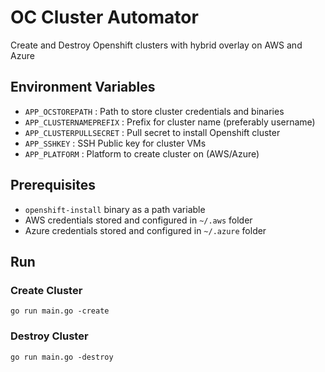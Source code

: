 # OC Cluster Automator
Create and Destroy Openshift clusters with hybrid overlay on AWS and Azure

## Environment Variables
* `APP_OCSTOREPATH`         : Path to store cluster credentials and binaries 
* `APP_CLUSTERNAMEPREFIX`   : Prefix for cluster name (preferably username)
* `APP_CLUSTERPULLSECRET`   : Pull secret to install Openshift cluster
* `APP_SSHKEY`              : SSH Public key for cluster VMs
* `APP_PLATFORM`            : Platform to create cluster on (AWS/Azure)

## Prerequisites 
* `openshift-install` binary as a path variable 
* AWS credentials stored and configured in `~/.aws` folder
* Azure credentials stored and configured in `~/.azure` folder

## Run
### Create Cluster 
`go run main.go -create`

### Destroy Cluster
`go run main.go -destroy`

